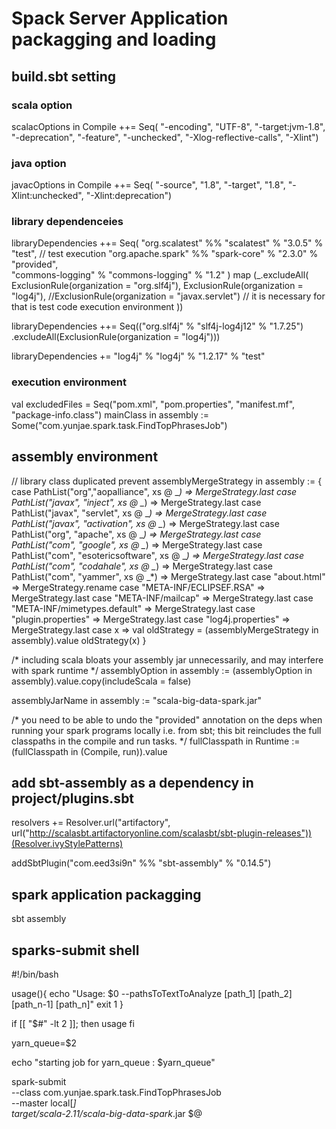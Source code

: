 # Spack Server Application packagging and loading

## build.sbt setting
### scala option 
scalacOptions in Compile ++= Seq(
  "-encoding", "UTF-8",
  "-target:jvm-1.8",
  "-deprecation",
  "-feature",
  "-unchecked",
  "-Xlog-reflective-calls",
  "-Xlint")
  
### java option
javacOptions in Compile ++= Seq(
  "-source", "1.8",
  "-target", "1.8",
  "-Xlint:unchecked",
  "-Xlint:deprecation")
  
### library dependenceies  
libraryDependencies ++= Seq(
  "org.scalatest" %% "scalatest" % "3.0.5" % "test",   // test execution 
  "org.apache.spark" %% "spark-core" % "2.3.0" % "provided",  
  "commons-logging" % "commons-logging" % "1.2"
) map (_.excludeAll(
  ExclusionRule(organization = "org.slf4j"),
  ExclusionRule(organization = "log4j"),
  //ExclusionRule(organization = "javax.servlet")   // it is necessary for that is test code execution environment
))  

libraryDependencies ++= Seq(("org.slf4j" % "slf4j-log4j12" % "1.7.25")
  .excludeAll(ExclusionRule(organization = "log4j")))

libraryDependencies += "log4j" % "log4j" % "1.2.17" % "test"

### execution environment
val excludedFiles = Seq("pom.xml", "pom.properties", "manifest.mf", "package-info.class")
mainClass in assembly := Some("com.yunjae.spark.task.FindTopPhrasesJob")

## assembly environment
// library class duplicated prevent
assemblyMergeStrategy in assembly := {
  case PathList("org","aopalliance", xs @ _*) => MergeStrategy.last
  case PathList("javax", "inject", xs @ _*) => MergeStrategy.last
  case PathList("javax", "servlet", xs @ _*) => MergeStrategy.last
  case PathList("javax", "activation", xs @ _*) => MergeStrategy.last
  case PathList("org", "apache", xs @ _*) => MergeStrategy.last
  case PathList("com", "google", xs @ _*) => MergeStrategy.last
  case PathList("com", "esotericsoftware", xs @ _*) => MergeStrategy.last
  case PathList("com", "codahale", xs @ _*) => MergeStrategy.last
  case PathList("com", "yammer", xs @ _*) => MergeStrategy.last
  case "about.html" => MergeStrategy.rename
  case "META-INF/ECLIPSEF.RSA" => MergeStrategy.last
  case "META-INF/mailcap" => MergeStrategy.last
  case "META-INF/mimetypes.default" => MergeStrategy.last
  case "plugin.properties" => MergeStrategy.last
  case "log4j.properties" => MergeStrategy.last
  case x =>
    val oldStrategy = (assemblyMergeStrategy in assembly).value
    oldStrategy(x)
}

/* including scala bloats your assembly jar unnecessarily, and may interfere with
   spark runtime */
assemblyOption in assembly := (assemblyOption in assembly).value.copy(includeScala = false)

assemblyJarName in assembly := "scala-big-data-spark.jar"

/* you need to be able to undo the "provided" annotation on the deps when running your spark
 programs locally i.e. from sbt; this bit reincludes the full classpaths in the compile and run tasks. */
fullClasspath in Runtime := (fullClasspath in (Compile, run)).value

## add sbt-assembly as a dependency in project/plugins.sbt
resolvers += Resolver.url("artifactory", url("http://scalasbt.artifactoryonline.com/scalasbt/sbt-plugin-releases"))(Resolver.ivyStylePatterns)

addSbtPlugin("com.eed3si9n" %% "sbt-assembly" % "0.14.5")

## spark application packagging
sbt assembly

## sparks-submit shell
#!/bin/bash

usage(){
	echo "Usage: $0 --pathsToTextToAnalyze [path_1] [path_2] [path_n-1] [path_n]"
	exit 1
}

if [[ "$#" -lt 2 ]]; then
    usage
fi

yarn_queue=$2

echo "starting job for yarn_queue : $yarn_queue"

spark-submit \
--class com.yunjae.spark.task.FindTopPhrasesJob \
--master local[*] \
target/scala-2.11/scala-big-data-spark*.jar $@


